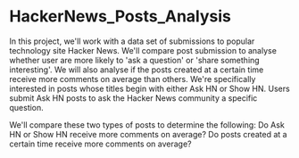# HackerNews_Posts_Analysis
In this project, we'll work with a data set of submissions to popular technology site Hacker News. We'll compare post submission to analyse whether user are more likely to 'ask a question' or 'share something interesting'. We will also analyse if the posts created at a certain time receive more comments on average than others.
We're specifically interested in posts whose titles begin with either Ask HN or Show HN. Users submit Ask HN posts to ask the Hacker News community a specific question.

We'll compare these two types of posts to determine the following:
Do Ask HN or Show HN receive more comments on average?
Do posts created at a certain time receive more comments on average?
